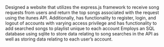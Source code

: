 Designed a website that utilizes the express.js framework to receive song requests from users and return the top songs associated with the request using the itunes API.
Additionally, has functionality to register, login, and logout of accounts with varying access privilege and has functionality to add searched songs to playlist unique to each account
Employs an SQL database using sqlite to store data relating to song searches in the API as well as storing data relating to each user’s account.

